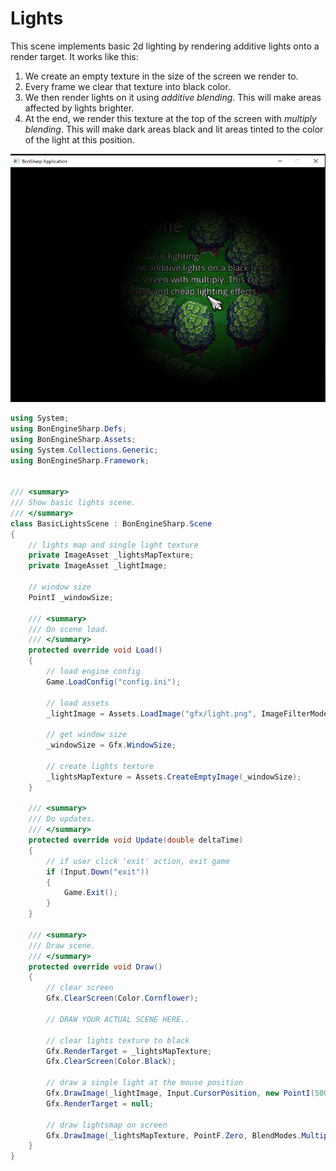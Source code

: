 # Lights

This scene implements basic 2d lighting by rendering additive lights onto a render target. It works like this:

1. We create an empty texture in the size of the screen we render to.
2. Every frame we clear that texture into black color.
3. We then render lights on it using *additive blending*. This will make areas affected by lights brighter.
4. At the end, we render this texture at the top of the screen with *multiply blending*. This will make dark areas black and lit areas tinted to the color of the light at this position.

![example_breakout.jpg](../images/example_lights.jpg)

```cs
using System;
using BonEngineSharp.Defs;
using BonEngineSharp.Assets;
using System.Collections.Generic;
using BonEngineSharp.Framework;


/// <summary>
/// Show basic lights scene.
/// </summary>
class BasicLightsScene : BonEngineSharp.Scene
{
    // lights map and single light texture
    private ImageAsset _lightsMapTexture;
    private ImageAsset _lightImage;

    // window size
    PointI _windowSize;
    
    /// <summary>
    /// On scene load.
    /// </summary>
    protected override void Load()
    {
        // load engine config
        Game.LoadConfig("config.ini");

        // load assets
        _lightImage = Assets.LoadImage("gfx/light.png", ImageFilterMode.Nearest);

        // get window size
        _windowSize = Gfx.WindowSize;

        // create lights texture
        _lightsMapTexture = Assets.CreateEmptyImage(_windowSize);
    }

    /// <summary>
    /// Do updates.
    /// </summary>
    protected override void Update(double deltaTime)
    {
        // if user click 'exit' action, exit game
        if (Input.Down("exit"))
        {
            Game.Exit();
        }
    }

    /// <summary>
    /// Draw scene.
    /// </summary>
    protected override void Draw()
    {
        // clear screen
        Gfx.ClearScreen(Color.Cornflower);

        // DRAW YOUR ACTUAL SCENE HERE..
        
        // clear lights texture to black
        Gfx.RenderTarget = _lightsMapTexture;
        Gfx.ClearScreen(Color.Black);
        
        // draw a single light at the mouse position
        Gfx.DrawImage(_lightImage, Input.CursorPosition, new PointI(500, 500), BlendModes.Additive, RectangleI.Empty, PointF.Half);
        Gfx.RenderTarget = null;

        // draw lightsmap on screen
        Gfx.DrawImage(_lightsMapTexture, PointF.Zero, BlendModes.Multiply);
    }
}

```